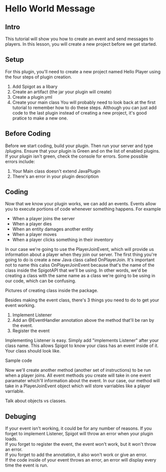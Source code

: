 # Hello World Message
## Intro
This tutorial will show you how to create an event and send messages to players. In this lesson, you will create a new project before we get started.

## Setup
For this plugin, you'll need to create a new project named Hello Player using the four steps of plugin creation.
1. Add Spigot as a libary
2. Create an artifact (the jar your plugin will create)
3. Create a plugin.yml
4. Create your main class
You will probably need to look back at the first tutorial to remember how to do these steps. Although you can just add code to the last plugin instead of creating a new project, it's good pratice to make a new one.

## Before Coding
Before we start coding, build your plugin. Then run your server and type /plugins. Ensure that your plugin is Green and on the list of enabled plugins.
If your plugin isn't green, check the console for errors. Some possible errors include:
1. Your Main class doesn't extend JavaPlugin
2. There's an error in your plugin description

## Coding
Now that we know your plugin works, we can add an events. Events allow you to execute portions of code whenever something happens. For example
- When a player joins the server
- When a player dies
- When an entity damages another entity
- When a player moves
- When a player clicks something in their inventory

In our case we're going to use the PlayerJoinEvent, which will provide us information about a player when they join our server.
The first thing you're going to do is create a new Java class called OnPlayerJoin. It's important not to name this calss OnPlayerJoinEvent because that's the name of the class inside the SpigotAPI that we'll be using. In other words, we'd be creating a class with the same name as a class we're going to be using in our code, which can be confusing.

Pictures of creating class inside the package.

Besides making the event class, there's 3 things you need to do to get your event working.
1. Implement Listener
2. Add an @EventHandler annotation above the method that'll be ran by the event.
3. Register the event

Implementing Listener is easy. Simply add "implements Listener" after your class name. This allows Spigot to know your class has an event inside of it. Your class should look like.

Sample code

Now we'll create another method (another set of instructions) to be run when a player joins. All event methods you create will take in one event paramater which'll information about the event. In our case, our method will take in a PlayerJoinEvent object which will store varriables like a player varriable.


Talk about objects vs classes.

## Debuging

If your event isn't working, it could be for any number of reasons. 
If you forget to implement Listener, Spigot will throw an error when your plugin loads. </br>
If you forget to register the event, the event won't work, but it won't throw an error. </br>
If you forget to add the annotation, it also won't work or give an error. </br>
If the code inside of your event throws an error, an error will display every time the event is run. </br>
